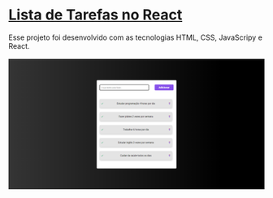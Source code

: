 # [Lista de Tarefas no React](https://suzimaramoura.github.io/lista-de-tarefas-no-react/)
Esse projeto foi desenvolvido com as tecnologias HTML, CSS, JavaScripy e React.<br>
<br>
 <img src="src/img/imagem-readme-lista-tarefas.png" alt="Imagem do projeto" width="800" />
